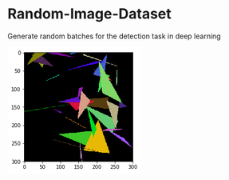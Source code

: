 # Random-Image-Dataset
Generate random batches for the detection task in deep learning

![alt text](https://github.com/Whiax/Random-Image-Dataset/blob/master/tmp.png "-")
